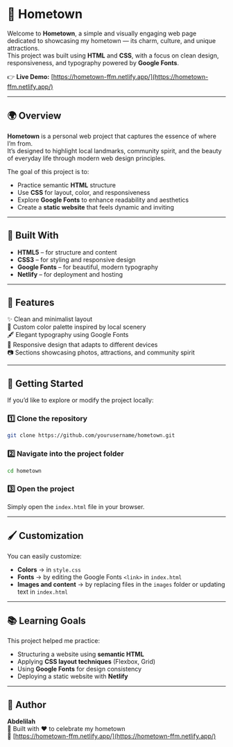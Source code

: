 # 🏡 Hometown

Welcome to **Hometown**, a simple and visually engaging web page dedicated to showcasing my hometown — its charm, culture, and unique attractions.  
This project was built using **HTML** and **CSS**, with a focus on clean design, responsiveness, and typography powered by **Google Fonts**.

👉 **Live Demo:** [https://hometown-ffm.netlify.app/](https://hometown-ffm.netlify.app/)

---

## 🌍 Overview

**Hometown** is a personal web project that captures the essence of where I’m from.  
It’s designed to highlight local landmarks, community spirit, and the beauty of everyday life through modern web design principles.

The goal of this project is to:
- Practice semantic **HTML** structure  
- Use **CSS** for layout, color, and responsiveness  
- Explore **Google Fonts** to enhance readability and aesthetics  
- Create a **static website** that feels dynamic and inviting  

---

## 🧰 Built With

- **HTML5** – for structure and content  
- **CSS3** – for styling and responsive design  
- **Google Fonts** – for beautiful, modern typography  
- **Netlify** – for deployment and hosting  

---

## 🧭 Features

✨ Clean and minimalist layout  
🎨 Custom color palette inspired by local scenery  
🖋️ Elegant typography using Google Fonts  
📱 Responsive design that adapts to different devices  
📷 Sections showcasing photos, attractions, and community spirit  

---

## 🚀 Getting Started

If you’d like to explore or modify the project locally:

### 1️⃣ Clone the repository
```bash
git clone https://github.com/yourusername/hometown.git
```

### 2️⃣ Navigate into the project folder
```bash
cd hometown
```

### 3️⃣ Open the project
Simply open the `index.html` file in your browser.

---

## 🖌️ Customization

You can easily customize:
- **Colors** → in `style.css`  
- **Fonts** → by editing the Google Fonts `<link>` in `index.html`  
- **Images and content** → by replacing files in the `images` folder or updating text in `index.html`

---

## 📚 Learning Goals

This project helped me practice:
- Structuring a website using **semantic HTML**
- Applying **CSS layout techniques** (Flexbox, Grid)
- Using **Google Fonts** for design consistency
- Deploying a static website with **Netlify**

---

## 💬 Author

**Abdelilah**  
📍 Built with ❤️ to celebrate my hometown  
🔗 [https://hometown-ffm.netlify.app/](https://hometown-ffm.netlify.app/)
